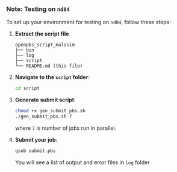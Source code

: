 ### Note: Testing on `nd04`

To set up your environment for testing on `nd04`, follow these steps:

1. **Extract the script file**
    ```plaintext
    openpbs_script_malasim
    ├── bin
    ├── log
    ├── script
    └── README.md (this file)
    ```

2. **Navigate to the `script` folder**:
    ```bash
    cd script
    ```

3. **Generate submit script**:  
    ```bash
    chmod +x gen_submit_pbs.sh
    ./gen_submit_pbs.sh 7
    ```
    where `7` is number of jobs run in parallel.

4. **Submit your job**:
    ```bash
    qsub submit.pbs
    ```

    You will see a list of output and error files in `log` folder